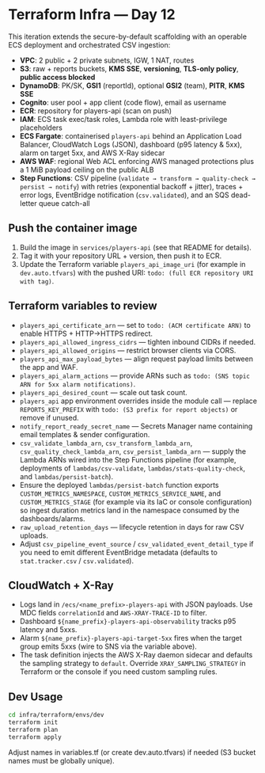 # Terraform Infra — Day 12

This iteration extends the secure-by-default scaffolding with an operable ECS deployment and orchestrated CSV ingestion:

- **VPC**: 2 public + 2 private subnets, IGW, 1 NAT, routes
- **S3**: raw + reports buckets, **KMS SSE**, **versioning**, **TLS-only policy**, **public access blocked**
- **DynamoDB**: PK/SK, **GSI1** (reportId), optional **GSI2** (team), **PITR**, **KMS SSE**
- **Cognito**: user pool + app client (code flow), email as username
- **ECR**: repository for players-api (scan on push)
- **IAM**: ECS task exec/task roles, Lambda role with least-privilege placeholders
- **ECS Fargate**: containerised `players-api` behind an Application Load Balancer, CloudWatch Logs (JSON), dashboard (p95 latency & 5xx), alarm on target 5xx, and AWS X-Ray sidecar
- **AWS WAF**: regional Web ACL enforcing AWS managed protections plus a 1 MiB payload ceiling on the public ALB
- **Step Functions**: CSV pipeline (`validate → transform → quality-check → persist → notify`) with retries (exponential backoff + jitter), traces + error logs, EventBridge notification (`csv.validated`), and an SQS dead-letter queue catch-all

## Push the container image

1. Build the image in `services/players-api` (see that README for details).
2. Tag it with your repository URL + version, then push it to ECR.
3. Update the Terraform variable `players_api_image_uri` (for example in `dev.auto.tfvars`) with the pushed URI: `todo: (full ECR repository URI with tag)`.

## Terraform variables to review

- `players_api_certificate_arn` — set to `todo: (ACM certificate ARN)` to enable HTTPS + HTTP→HTTPS redirect.
- `players_api_allowed_ingress_cidrs` — tighten inbound CIDRs if needed.
- `players_api_allowed_origins` — restrict browser clients via CORS.
- `players_api_max_payload_bytes` — align request payload limits between the app and WAF.
- `players_api_alarm_actions` — provide ARNs such as `todo: (SNS topic ARN for 5xx alarm notifications)`.
- `players_api_desired_count` — scale out task count.
- `players_api` app environment overrides inside the module call — replace `REPORTS_KEY_PREFIX` with `todo: (S3 prefix for report objects)` or remove if unused.
- `notify_report_ready_secret_name` — Secrets Manager name containing email templates & sender configuration.
- `csv_validate_lambda_arn`, `csv_transform_lambda_arn`, `csv_quality_check_lambda_arn`, `csv_persist_lambda_arn` — supply the Lambda ARNs wired into the Step Functions pipeline (for example, deployments of `lambdas/csv-validate`, `lambdas/stats-quality-check`, and `lambdas/persist-batch`).
- Ensure the deployed `lambdas/persist-batch` function exports `CUSTOM_METRICS_NAMESPACE`, `CUSTOM_METRICS_SERVICE_NAME`, and `CUSTOM_METRICS_STAGE` (for example via its IaC or console configuration) so ingest duration metrics land in the namespace consumed by the dashboards/alarms.
- `raw_upload_retention_days` — lifecycle retention in days for raw CSV uploads.
- Adjust `csv_pipeline_event_source` / `csv_validated_event_detail_type` if you need to emit different EventBridge metadata (defaults to `stat.tracker.csv` / `csv.validated`).

## CloudWatch + X-Ray

- Logs land in `/ecs/<name_prefix>-players-api` with JSON payloads. Use MDC fields `correlationId` and `AWS-XRAY-TRACE-ID` to filter.
- Dashboard `${name_prefix}-players-api-observability` tracks p95 latency and 5xxs.
- Alarm `${name_prefix}-players-api-target-5xx` fires when the target group emits 5xxs (wire to SNS via the variable above).
- The task definition injects the AWS X-Ray daemon sidecar and defaults the sampling strategy to `default`. Override `XRAY_SAMPLING_STRATEGY` in Terraform or the console if you need custom sampling rules.

## Dev Usage
```bash
cd infra/terraform/envs/dev
terraform init
terraform plan
terraform apply
```
Adjust names in variables.tf (or create dev.auto.tfvars) if needed (S3 bucket names must be globally unique).
